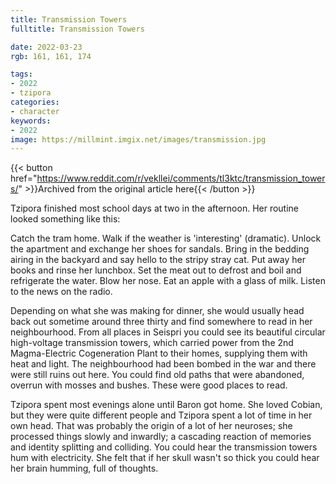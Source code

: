 ```yaml
---
title: Transmission Towers
fulltitle: Transmission Towers

date: 2022-03-23
rgb: 161, 161, 174

tags:
- 2022
- tzipora
categories:
- character
keywords:
- 2022
image: https://millmint.imgix.net/images/transmission.jpg
---
```


{{< button href="https://www.reddit.com/r/vekllei/comments/tl3ktc/transmission_towers/" >}}Archived from the original article here{{< /button >}}

Tzipora finished most school days at two in the afternoon. Her routine looked something like this:

Catch the tram home. Walk if the weather is 'interesting' (dramatic). Unlock the apartment and exchange her shoes for sandals. Bring in the bedding airing in the backyard and say hello to the stripy stray cat. Put away her books and rinse her lunchbox. Set the meat out to defrost and boil and refrigerate the water. Blow her nose. Eat an apple with a glass of milk. Listen to the news on the radio.

Depending on what she was making for dinner, she would usually head back out sometime around three thirty and find somewhere to read in her neighbourhood. From all places in Seispri you could see its beautiful circular high-voltage transmission towers, which carried power from the 2nd Magma-Electric Cogeneration Plant to their homes, supplying them with heat and light. The neighbourhood had been bombed in the war and there were still ruins out here. You could find old paths that were abandoned, overrun with mosses and bushes. These were good places to read.

Tzipora spent most evenings alone until Baron got home. She loved Cobian, but they were quite different people and Tzipora spent a lot of time in her own head. That was probably the origin of a lot of her neuroses; she processed things slowly and inwardly; a cascading reaction of memories and identity splitting and colliding. You could hear the transmission towers hum with electricity. She felt that if her skull wasn't so thick you could hear her brain humming, full of thoughts.